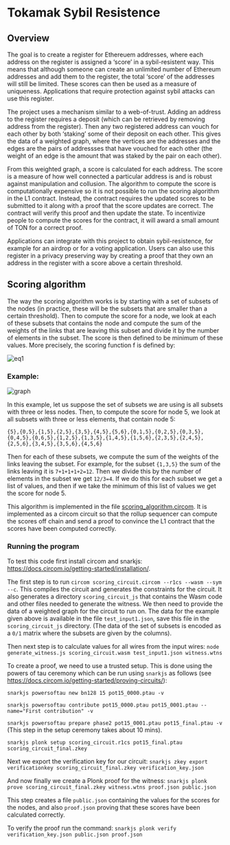 # Tokamak Sybil Resistence
## Overview
The goal is to create a register for Ethereuem addresses, where each address on the register is assigned a ‘score’ in a sybil-resistent way. This means that although someone can create an unlimited number of Ethereum addresses and add them to the register, the total ‘score’ of the addresses will still be limited. These scores can then be used as a measure of uniqueness. Applications that require protection against sybil attacks can use this register. 

The project uses a mechanism similar to a web-of-trust. Adding an address to the register requires a deposit (which can be retrieved by removing address from the register). Then any two registered address can vouch for each other by both ‘staking’ some of their deposit on each other. This gives the data of a weighted graph, where the vertices are the addresses and the edges are the pairs of addressses that have vouched for each other (the weight of an edge is the amount that was staked by the pair on each other).

From this weighted graph, a score is calculated for each address. The score is a measure of how well connected a particular address is and is robust against manipulation and collusion. The algorithm to compute the score is computationally expensive so it is not possible to run the scoring algorithm in the L1 contract. Instead, the contract requires the updated scores to be submitted to it along with a proof that the score updates are correct. The contract will verify this proof and then update the state. To incentivize people to compute the scores for the contract, it will award a small amount of TON for a correct proof. 

Applications can integrate with this project to obtain sybil-resistence, for example for an airdrop or for a voting application. Users can also use this register in a privacy preserving way by creating a proof that they own an address in the register with a score above a certain threshold.

## Scoring algorithm
The way the scoring algorithm works is by starting with a set of subsets of the nodes (in practice, these will be the subsets that are smaller than a certain threshold). Then to compute the score for a node, we look at each of these subsets that contains the node and compute the sum of the weights of the links that are leaving this subset and divide it by the number of elements in the subset. The score is then defined to be minimum of these values. More precisely, the scoring function f is defined by:

![eq1](https://github.com/tokamak-network/proof-of-uniqueness/blob/main/img1.png?raw=true)

### Example:

![graph](https://github.com/tokamak-network/proof-of-uniqueness/blob/main/graph-example.png?raw=true)


In this example, let us suppose the set of subsets we are using is all subsets with three or less nodes. Then, to compute the score for node 5, we look at all subsets with three or less elements, that contain node 5:

```{5},{0,5},{1,5},{2,5},{3,5},{4,5},{5,6},{0,1,5},{0,2,5},{0,3,5},{0,4,5},{0,6,5},{1,2,5},{1,3,5},{1,4,5},{1,5,6},{2,3,5},{2,4,5},{2,5,6},{3,4,5},{3,5,6},{4,5,6}```

Then for each of these subsets, we compute the sum of the weights of the links leaving the subset. For example, for the subset ```{1,3,5}``` the sum of the links leaving it is ```7+1+1+1+2=12```. Then we divide this by the number of elements in the subset we get ```12/3=4```. If we do this for each subset we get a list of values, and then if we take the minimum of this list of values we get the score for node 5.


This algorithm is implemented in the file [scoring_algorithm.circom](https://github.com/tokamak-network/proof-of-uniqueness/blob/main/scoring_algorithm.circom). It is implemented as a circom circuit so that the rollup sequencer can compute the scores off chain and send a proof to convince the L1 contract that the scores have been computed correctly.

### Running the program
To test this code first install circom and snarkjs: https://docs.circom.io/getting-started/installation/.

The first step is to run ```circom scoring_circuit.circom --r1cs --wasm --sym --c```. This compiles the circuit and generates the constraints for the circuit. It also generates a directory ```scoring_circuit_js``` that contains the Wasm code and other files needed to generate the witness. We then need to provide the data of a weighted graph for the circuit to run on. The data for the example given above is available in the file ```test_input1.json```, save this file in the ```scoring_circuit_js``` directory. (The data of the set of subsets is encoded as a ```0/1``` matrix where the subsets are given by the columns).

Then next step is to calculate values for all wires from the input wires: ```node generate_witness.js scoring_circuit.wasm test_input1.json witness.wtns```

To create a proof, we need to use a trusted setup. This is done using the powers of tau ceremony which can be run using ```snarkjs``` as follows (see https://docs.circom.io/getting-started/proving-circuits/):

```snarkjs powersoftau new bn128 15 pot15_0000.ptau -v```

```snarkjs powersoftau contribute pot15_0000.ptau pot15_0001.ptau --name="First contribution" -v```

```snarkjs powersoftau prepare phase2 pot15_0001.ptau pot15_final.ptau -v``` (This step in the setup ceremony takes about 10 mins).

```snarkjs plonk setup scoring_circuit.r1cs pot15_final.ptau scoring_circuit_final.zkey```

Next we export the verification key for our circuit: ```snarkjs zkey export verificationkey scoring_circuit_final.zkey verification_key.json```

And now finally we create a Plonk proof for the witness: ```snarkjs plonk prove scoring_circuit_final.zkey witness.wtns proof.json public.json```  

This step creates a file ```public.json``` containing the values for the scores for the nodes, and also ```proof.json``` proving that these scores have been calculated correctly.

To verify the proof run the command: ```snarkjs plonk verify verification_key.json public.json proof.json```  
